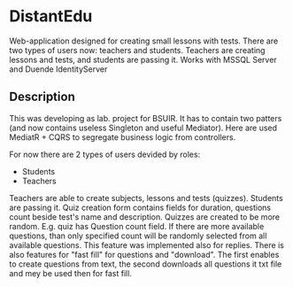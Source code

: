 # DistantEdu
Web-application designed for creating small lessons with tests. There are two types of users now: teachers and students. Teachers are creating lessons and tests, and students are passing it. Works with MSSQL Server and Duende IdentityServer

## Description
This was developing as lab. project for BSUIR. It has to contain two patters (and now contains useless Singleton and useful Mediator).
Here are used MediatR + CQRS to segregate business logic from controllers. 

For now there are 2 types of users devided by roles: 
+ Students
+ Teachers

Teachers are able to create subjects, lessons and tests (quizzes). Students are passing it.
Quiz creation form contains fields for duration, questions count beside test's name and description.
Quizzes are created to be more random. E.g. quiz has Question count field. If there are more available questions, than only specified count will be randomly selected from all available questions.
This feature was implemented also for replies.
There is also features for "fast fill" for questions and "download". The first enables to create questions from text, the second downloads all questions it txt file and mey be used then for fast fill.
